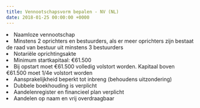 ```yaml
---
title: Vennootschapsvorm bepalen - NV (NL)
date: 2018-01-25 00:00:00 +0000
---
```

<li>Naamloze vennootschap</li>

<li>Minstens 2 oprichters en bestuurders, als er meer oprichters zijn bestaat de raad van bestuur uit minstens 3 bestuurders</li>

<li> Notariële oprichtingsakte</li>

<li>Minimum startkapitaal: €61.500</li>

<li>Bij opstart moet €61.500 volledig volstort worden. Kapitaal boven €61.500 moet 1/4e volstort worden</li>

<li>Aansprakelijkheid beperkt tot inbreng (behoudens uitzondering)</li>

<li>Dubbele boekhouding is verplicht</li>

<li>Aandelenregister en financieel plan verplicht</li>

<li>Aandelen op naam en vrij overdraagbaar</li>